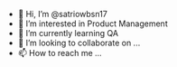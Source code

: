 - 👋 Hi, I’m @satriowbsn17
- 👀 I’m interested in Product Management
- 🌱 I’m currently learning QA
- 💞️ I’m looking to collaborate on ...
- 📫 How to reach me ...

<!---
satriowbsn17/satriowbsn17 is a ✨ special ✨ repository because its `README.md` (this file) appears on your GitHub profile.
You can click the Preview link to take a look at your changes.
--->

